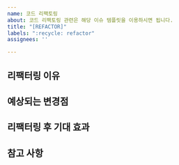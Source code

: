 ```yaml
---
name: 코드 리팩토링
about: 코드 리팩토링 관련은 해당 이슈 템플릿을 이용하시면 됩니다.
title: "[REFACTOR]"
labels: ":recycle: refactor"
assignees: ''

---
```


<!-- 리팩터링이 필요한 코드나 기능에 대한 간략한 설명을 적어주세요. -->

## 리팩터링 이유
<!-- 리팩터링을 진행하려는 명확한 이유를 설명해주세요. 예를 들어, 성능 개선, 가독성 향상, 유지보수 용이성 증가 등이 있습니다. -->

## 예상되는 변경점
<!-- 리팩터링을 통해 변경될 코드의 범위나 로직, 구조 등에 대한 설명을 적어주세요. -->

## 리팩터링 후 기대 효과
<!-- 리팩터링을 통해 기대하는 효과나 이점을 구체적으로 적어주세요. -->

## 참고 사항
<!-- 리팩터링 과정에서 참고할 문서, 이슈, PR 등이 있다면 링크를 포함해주세요. -->

<!-- 기타 리팩터링과 관련된 사항이 있다면 추가해주세요. -->
